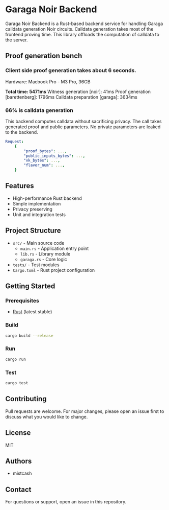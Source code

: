 # Garaga Noir Backend

Garaga Noir Backend is a Rust-based backend service for handling Garaga calldata generation Noir circuits. Calldata generation takes most of the frontend proving time. This library offloads the computation of calldata to the server.

## Proof generation bench

### Client side proof generation takes about 6 seconds.

Hardware: Macbook Pro - M3 Pro, 36GB

**Total time: 5471ms**
Witness generation [noir]: 41ms
Proof generation [barettenberg]: 1796ms
Calldata preparation [garaga]: 3634ms

### 66% is calldata generation

This backend computes calldata without sacrificing privacy. The call takes generated proof and public parameters. No private parameters are leaked to the backend.

```yaml
Request:
	{
		"proof_bytes": ...,
		"public_inputs_bytes": ...,
		"vk_bytes": ...,
		"flavor_num": ...,
	}
```

## Features
- High-performance Rust backend
- Simple implementation
- Privacy preserving
- Unit and integration tests

## Project Structure
- `src/` - Main source code
  - `main.rs` - Application entry point
  - `lib.rs` - Library module
  - `garaga.rs` - Core logic
- `tests/` - Test modules
- `Cargo.toml` - Rust project configuration

## Getting Started
### Prerequisites
- [Rust](https://www.rust-lang.org/tools/install) (latest stable)

### Build
```sh
cargo build --release
```

### Run
```sh
cargo run
```

### Test
```sh
cargo test
```

## Contributing
Pull requests are welcome. For major changes, please open an issue first to discuss what you would like to change.

## License
MIT

## Authors
- mistcash

## Contact
For questions or support, open an issue in this repository.
